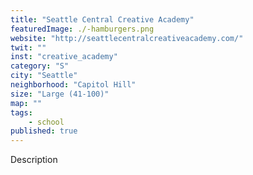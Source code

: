 ```yaml
---
title: "Seattle Central Creative Academy"
featuredImage: ./-hamburgers.png
website: "http://seattlecentralcreativeacademy.com/"
twit: ""
inst: "creative_academy"
category: "S"
city: "Seattle"
neighborhood: "Capitol Hill"
size: "Large (41-100)"
map: ""
tags:
    - school
published: true
---
```


Description
